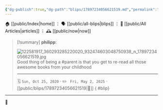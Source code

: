 ```yaml
---
{"dg-publish":true,"dg-path":"blips/17897234056621519.md","permalink":"/blips/17897234056621519/","title":"philipp on instagram @ 2020-10-25"}
---
```



<div class="transclusion internal-embed is-loaded"><div class="markdown-embed">




🏠 [[public/Index\|home]]  ⋮ 🗣️ [[public/all-blips\|blips]] ⋮  📝 [[public/All Articles\|articles]]  ⋮ 🕰️ [[public/now\|now]]


</div></div>


> [!summary] **philipp**:
>
> ![122581917_360293285220020_932474603048750938_n_17897234056621519.jpg](/img/user/attachments/122581917_360293285220020_932474603048750938_n_17897234056621519.jpg)
> Good thing of being a #parent is that you get to re-read all those awesome books from your childhood
> - - -
>
> 🗓️ <code>Sun, Oct 25, 2020</code>  · ✏️ <code> Fri, May 2, 2025</code>  · [[public/blips/17897234056621519\|🔗]]
{ #blip}


- - -

 👾
